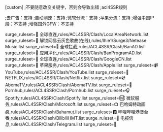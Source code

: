 [custom]
;不要随意改变关键字，否则会导致出错
;acl4SSR规则

;去广告：支持
;自动测速：支持
;微软分流：支持
;苹果分流：支持
;增强中国IP段：不支持
;增强国外GFW：不支持

surge_ruleset=🎯 全球直连,rules/ACL4SSR/Clash/LocalAreaNetwork.list
surge_ruleset=🎵 解锁网易云灰色歌曲(在线),rules/lhie1/Surge3/Netease Music.list
surge_ruleset=🛑 全球拦截,rules/ACL4SSR/Clash/BanAD.list
surge_ruleset=🍃 应用净化,rules/ACL4SSR/Clash/BanProgramAD.list
surge_ruleset=🎯 全球直连,rules/ACL4SSR/Clash/GoogleCN.list
surge_ruleset=🍎 苹果服务,rules/ACL4SSR/Clash/Apple.list
surge_ruleset=📹 YouTube,rules/ACL4SSR/Clash/YouTube.list
surge_ruleset=🎥 NETFLIX,rules/ACL4SSR/Clash/Netflix.list
surge_ruleset=💿 AbemaTV,rules/ACL4SSR/Clash/AbemaTV.list
surge_ruleset=🔞 Pornhub,rules/ACL4SSR/Clash/Pornhub.list
surge_ruleset=🎧 Spotify,rules/ACL4SSR/Clash/Spotify.list
surge_ruleset=Ⓜ️ 微软服务,rules/ACL4SSR/Clash/Microsoft.list
surge_ruleset=📺 巴哈姆特动画疯,rules/ACL4SSR/Clash/Bahamut.list
surge_ruleset=🅱️️ 哔哩哔哩港澳台番,rules/ACL4SSR/Clash/BilibiliHMT.list
surge_ruleset=📲 电报信息,rules/ACL4SSR/Clash/Telegram.list
surge_ruleset=🚀 
